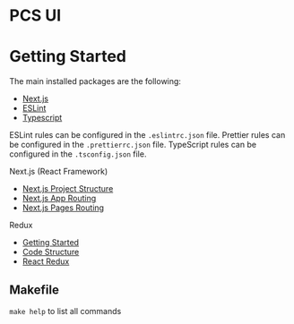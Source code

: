 # PCS UI

# Getting Started
The main installed packages are the following:
- [Next.js](https://nextjs.org/docs)
- [ESLint](https://eslint.org/docs/latest/rules/)
- [Typescript](https://www.typescriptlang.org/docs/)

ESLint rules can be configured in the `.eslintrc.json` file.
Prettier rules can be configured in the `.prettierrc.json` file.
TypeScript rules can be configured in the `.tsconfig.json` file.

Next.js (React Framework)
- [Next.js Project Structure](https://nextjs.org/docs/getting-started/project-structure)
- [Next.js App Routing](https://nextjs.org/docs/app/building-your-application/routing)
- [Next.js Pages Routing](https://nextjs.org/docs/pages/building-your-application/routing)

Redux
- [Getting Started](https://redux.js.org/introduction/getting-started)
- [Code Structure](https://redux.js.org/faq/code-structure)
- [React Redux](https://redux.js.org/faq/react-redux)

## Makefile
`make help` to list all commands